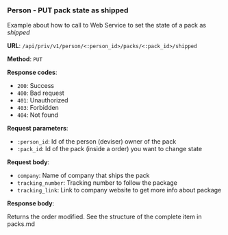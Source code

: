 ### Person - PUT pack state as shipped

Example about how to call to Web Service to set the state of a pack as *shipped*

**URL**: `/api/priv/v1/person/<:person_id>/packs/<:pack_id>/shipped`

**Method**: `PUT`

**Response codes**: 
* `200`: Success
* `400`: Bad request
* `401`: Unauthorized
* `403`: Forbidden
* `404`: Not found
  
**Request parameters**:
* `:person_id`: Id of the person (deviser) owner of the pack
* `:pack_id`: Id of the pack (inside a order) you want to change state

**Request body**:
* `company`: Name of company that ships the pack
* `tracking_number`: Tracking number to follow the package
* `tracking_link`: Link to company website to get more info about package

**Response body**:

Returns the order modified. See the structure of the complete item in packs.md